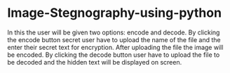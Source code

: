 # Image-Stegnography-using-python
In this the user will be given two options: encode and decode. By clicking the encode button secret user have to upload the name of the file and the enter their secret text for encryption. After uploading the file the image will be encoded. By clicking the decode button user have to upload the file to be decoded and the hidden text will be displayed on screen.
